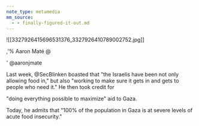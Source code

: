 ```yaml
---
note_type: metamedia
mm_source:
  - - finally-figured-it-out.md
---
```


![[3327926415696531376_3327926410789002752.jpg]]

,'% Aaron Maté @

' @aaronjmate

Last week, @SecBlinken boasted that "the
Israelis have been not only allowing food in," but
also "working to make sure it gets in and gets to
people who need it." He then took credit for

"doing everything possible to maximize" aid to
Gaza.

Today, he admits that "100% of the population
in Gaza is at severe levels of acute food
insecurity."

